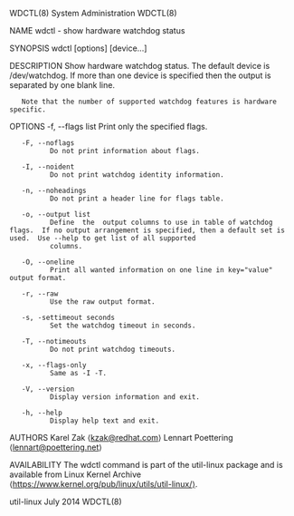 WDCTL(8)                                                                          System Administration                                                                          WDCTL(8)

NAME
       wdctl - show hardware watchdog status

SYNOPSIS
       wdctl [options] [device...]

DESCRIPTION
       Show hardware watchdog status.  The default device is /dev/watchdog.  If more than one device is specified then the output is separated by one blank line.

       Note that the number of supported watchdog features is hardware specific.

OPTIONS
       -f, --flags list
              Print only the specified flags.

       -F, --noflags
              Do not print information about flags.

       -I, --noident
              Do not print watchdog identity information.

       -n, --noheadings
              Do not print a header line for flags table.

       -o, --output list
              Define  the  output columns to use in table of watchdog flags.  If no output arrangement is specified, then a default set is used.  Use --help to get list of all supported
              columns.

       -O, --oneline
              Print all wanted information on one line in key="value" output format.

       -r, --raw
              Use the raw output format.

       -s, -settimeout seconds
              Set the watchdog timeout in seconds.

       -T, --notimeouts
              Do not print watchdog timeouts.

       -x, --flags-only
              Same as -I -T.

       -V, --version
              Display version information and exit.

       -h, --help
              Display help text and exit.

AUTHORS
       Karel Zak ⟨kzak@redhat.com⟩
       Lennart Poettering ⟨lennart@poettering.net⟩

AVAILABILITY
       The wdctl command is part of the util-linux package and is available from Linux Kernel Archive ⟨https://www.kernel.org/pub/linux/utils/util-linux/⟩.

util-linux                                                                              July 2014                                                                                WDCTL(8)
